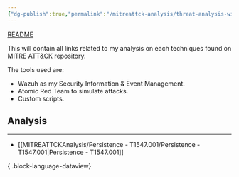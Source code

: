 ```yaml
---
{"dg-publish":true,"permalink":"/mitreattck-analysis/threat-analysis-with-att-and-ck/"}
---
```


[README](README.md)

This will contain all links related to my analysis on each techniques found on MITRE ATT&CK repository. 

The tools used are:
- Wazuh as my Security Information & Event Management.
- Atomic Red Team to simulate attacks.
- Custom scripts.

## Analysis
---
- [[MITREATTCKAnalysis/Persistence - T1547.001/Persistence - T1547.001\|Persistence - T1547.001]]

{ .block-language-dataview}







